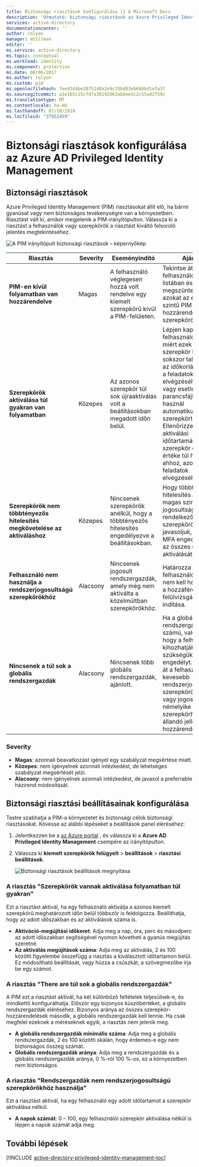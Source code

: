 ```yaml
---
title: Biztonsági riasztások konfigurálása |} A Microsoft Docs
description: 'Útmutató: biztonsági riasztások az Azure Privileged Identity Management bővítmény konfigurálása.'
services: active-directory
documentationcenter: ''
author: rolyon
manager: mtillman
editor: ''
ms.service: active-directory
ms.topic: conceptual
ms.workload: identity
ms.component: protection
ms.date: 06/06/2017
ms.author: rolyon
ms.custom: pim
ms.openlocfilehash: fee4344be2875140a2e9c35bd83eb668bd1efa3f
ms.sourcegitcommit: a1e1b5c15cfd7a38192d63ab8ee3c2c55a42f59c
ms.translationtype: MT
ms.contentlocale: hu-HU
ms.lasthandoff: 07/10/2018
ms.locfileid: "37952459"
---
```

# <a name="how-to-configure-security-alerts-in-azure-ad-privileged-identity-management"></a>Biztonsági riasztások konfigurálása az Azure AD Privileged Identity Management
## <a name="security-alerts"></a>Biztonsági riasztások
Azure Privileged Identity Management (PIM) riasztásokat állít elő, ha bármi gyanúsat vagy nem biztonságos tevékenységre van a környezetben. Riasztást vált ki, amikor megjelenik a PIM-irányítópulton. Válassza ki a riasztást a felhasználók vagy szerepkörök a riasztást kiváltó felsoroló jelentés megtekintéséhez.

![A PIM irányítópult biztonsági riasztások – képernyőkép](./media/active-directory-privileged-identity-management-how-to-configure-security-alerts/PIM_security_dash.png)

| Riasztás | Severity | Eseményindító | Ajánlás |
| --- | --- | --- | --- |
| **PIM-en kívül folyamatban van hozzárendelve** |Magas |A felhasználó véglegesen hozzá volt rendelve egy kiemelt szerepkörű kívül a PIM-felületen. |Tekintse át a felhasználókat a listában és megszüntetése azokat az emelt szintű PIM-en kívül hozzárendelt szerepkörök. |
| **Szerepkörök aktiválása túl gyakran van folyamatban** |Közepes |Az azonos szerepkör túl sok újraaktiválás volt a beállításokban megadott időn belül. |Lépjen kapcsolatba a felhasználót, hogy miért ezek aktiválta a szerepkör Igen sokszor talál. Talán az időkorlát túl rövid a feladatok elvégzéséhez őket, vagy esetleg ezek parancsfájlokat használ automatikusan a szerepkört aktiváló. Ellenőrizze, hogy az aktiválási időtartamát, az adott szerepkör esetén értéke túl hosszú ahhoz, azok a feladatok elvégzéséhez. |
| **Szerepkörök nem többtényezős hitelesítés megkövetelése az aktiváláshoz** |Közepes |Nincsenek szerepkörök anélkül, hogy a többtényezős hitelesítés engedélyezve a beállításokban. |Hogy többtényezős hitelesítés a legtöbb magas szintű jogosultsággal rendelkező szerepkörök, de javasoljuk, hogy az MFA engedélyezése az összes szerepkör aktiválását. |
| **Felhasználó nem használja a rendszerjogosultságú szerepkörökhöz** |Alacsony |Nincsenek jogosult rendszergazdák, amely még nem aktiválta a közelmúltban szerepkörökhöz. |Határozza meg a felhasználók többé nem kell hozzáférést, a hozzáférési felülvizsgálat indítása. |
| **Nincsenek a túl sok a globális rendszergazdák** |Alacsony |Nincsenek több globális rendszergazdák, ajánlott. |Ha a globális rendszergazdák nagy számú, valószínű, hogy a felhasználók kihozhatják szükségük több engedélyt. Helyezze át a felhasználók kevesebb rendszerjogosultságú szerepkörökhöz, vagy jogosulttá némelyike helyett a szerepkörhöz tartozó állandó jelleggel hozzárendelt. |

### <a name="severity"></a>Severity
* **Magas**: azonnali beavatkozást igényel egy szabályzat megsértése miatt. 
* **Közepes**: nem igényelnek azonnali intézkedést, de lehetséges szabályzat megsértését jelzi.
* **Alacsony**: nem igényelnek azonnali intézkedést, de javasol a preferrable házirend módosítását.

## <a name="configure-security-alert-settings"></a>Biztonsági riasztási beállításainak konfigurálása
Testre szabhatja a PIM-a környezetet és biztonsági célok biztonsági riasztásokat. Kövesse az alábbi lépéseket a beállítások panel eléréséhez:

1. Jelentkezzen be a [az Azure portal](https://portal.azure.com/) , és válassza ki a **Azure AD Privileged Identity Management** csempére az irányítópulton.
2. Válassza ki **kiemelt szerepkörök felügyelt** > **beállítások** > **riasztási beállítások**.
   
    ![Biztonsági riasztások beállítások megnyitása](./media/active-directory-privileged-identity-management-how-to-configure-security-alerts/PIM_security_settings.png)

### <a name="roles-are-being-activated-too-frequently-alert"></a>A riasztás "Szerepkörök vannak aktiválása folyamatban túl gyakran"
Ezt a riasztást aktivál, ha egy felhasználó aktiválja a azonos kiemelt szerepkörű meghatározott időn belül többször is feldolgozza. Beállíthatja, hogy az adott időszakban és az aktiválások száma is.

* **Aktiváció-megújítási időkeret**: Adja meg a nap, óra, perc és másodperc az adott időszakban segítségével nyomon követheti a gyanús megújítás szeretné.
* **Az aktiválás megújítások száma**: Adja meg az aktiválás, 2 és 100 közötti figyelembe összefügg a riasztás a kiválasztott időtartamon belül. Ez módosítható beállítását, vagy húzza a csúszkát, a szövegmezőbe írja be egy számot.

### <a name="there-are-too-many-global-administrators-alert"></a>A riasztás "There are túl sok a globális rendszergazdák"
A PIM ezt a riasztást aktivál, ha két különböző feltételek teljesülnek-e, és mindkettő konfigurálhatja. Először egy bizonyos küszöbértéket, a globális rendszergazdák eléréséhez. Bizonyos aránya az összes szerepkör-hozzárendelések második, a globális rendszergazdák kell lennie. Ha csak megfelel ezeknek a méréseknek egyik, a riasztás nem jelenik meg.  

* **A globális rendszergazdák minimális száma**: Adja meg a globális rendszergazdák, 2 és 100 közötti skálán, hogy érdemes-e egy nem biztonságos összeg számát.
* **Globális rendszergazdák aránya**: Adja meg a rendszergazdák és a globális rendszergazdák aránya, 0 %-ról 100 %-os, ez a környezetben nem biztonságos.

### <a name="administrators-arent-using-their-privileged-roles-alert"></a>A riasztás "Rendszergazdák nem rendszerjogosultságú szerepkörökhöz használja"
Ezt a riasztást aktivál, ha egy felhasználó egy adott időtartamot a szerepkör aktiválása nélkül.

* **A napok számát**: 0 – 100, egy felhasználói szerepkör aktiválása nélkül is lépjen a napok számát adja meg.

## <a name="next-steps"></a>További lépések
[!INCLUDE [active-directory-privileged-identity-management-toc](../../includes/active-directory-privileged-identity-management-toc.md)]
